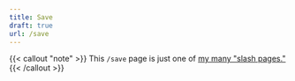 ```yaml
---
title: Save
draft: true
url: /save
---
```

{{< callout "note" >}}
This `/save` page is just one of [my many "slash pages."](/slashes)
{{< /callout >}}
